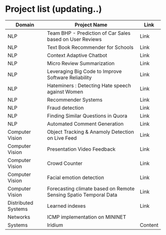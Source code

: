 
# Project list (updating..)


Domain | Project Name  | Link
------------- | -------------  | -------------
 NLP | Team BHP - Prediction of Car Sales based on User Reviews | Link
 NLP | Text Book Recommender for Schools  | Link
 NLP | Context Adaptive Chatbot   | Link
 NLP | Micro Review Summarization  | Link
 NLP | Leveraging Big Code to Improve Software Reliability  | Link
 NLP | Hateminers : Detecting Hate speech against Women  | Link
 NLP | Recommender Systems  | Link
 NLP | Fraud detection  | Link
 NLP | Finding Similar Questions in Quora  | Link
 NLP | Automated Comment Generation  | Link
 Computer Vision | Object Tracking & Anamoly Detection on Live Feed  | Link
 Computer Vision | Presentation Video Feedback  | Link
 Computer Vision | Crowd Counter	 | Link
 Computer Vision | Facial emotion detection  | Link
 Computer Vision | Forecasting climate based on Remote Sensing Spatio Temporal Data  | Link
 Distributed Systems | Learned indexes  | Link
 Networks | ICMP implementation on MININET | | Link
 Systems | Iridium | Content





